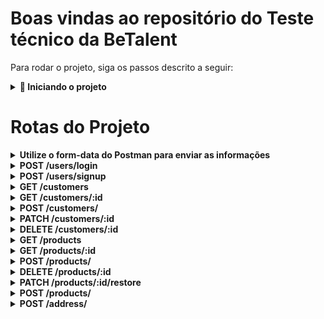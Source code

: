 # Boas vindas ao repositório do Teste técnico da BeTalent

Para rodar o projeto, siga os passos descrito a seguir:

<details>
<summary><strong> 🔰 Iniciando o projeto</strong></summary><br />
  
  1. Clone o repositório `git clone git@github.com:joaopedrospaz/betalent-teste-tecnico.git`
  
  2.  Entre na pasta do repositório que você acabou de clonar:
  * `cd pasta-do-repositório`

  3. Instale as dependências:
  * `npm install`

  4. Suba o container do MySql:
  * `docker-compose up -d`
    
  5. Execute as Migrations:
  * `npm run migration`

  6. Execute as Seeders:
  * `npm run seed`
    
  7. Rode o projeto:
  * `npm run dev`  
  
</details>

# Rotas do Projeto

<details>
<summary><strong> Utilize o form-data do Postman para enviar as informações</strong></summary><br />

  ![image](https://github.com/user-attachments/assets/19b5bdf3-4dee-4a4f-89cd-f9e59bfdff53)
</details>
<details>
<summary><strong> POST /users/login </strong></summary><br />
  
  * Nessa rota você fará login como usuário, recebendo um token que deverá ser enviado pelo `Authorization` em `Headers` para que tenha acesso as outras rotas:
    ![image](https://github.com/user-attachments/assets/94f35a74-60fc-499e-9e0f-25982f2ad7d5)

  * Exemplo de como fazer um login válido:
    ![image](https://github.com/user-attachments/assets/74b85205-243a-4687-9a17-fe50aa2bb6a2)
  * `email`: `joao.silva@example.com`
  * `password`: `password123`
</details>
<details>
<summary><strong> POST /users/signup </strong></summary><br />
  
  * Essa é a rota para registrar um novo usuário.
  * Exemplo de como fazer uma requisição válida:
  
  ![image](https://github.com/user-attachments/assets/d4fa40b0-70aa-49a0-a713-0ab0bd15671b)
</details>
<details>
<summary><strong> GET /customers </strong></summary><br />
  
  * Essa é a rota para listar todos os clientes.
  * Não Necessita enviar nada no body:
    ![image](https://github.com/user-attachments/assets/d9ffcfbc-bf52-42bc-b6fc-8ce19e504e5b)
</details>
<details>
<summary><strong> GET /customers/:id </strong></summary><br />
  
  * Essa é a rota para datalhar um cliente.
  * Nessa rota o id deverá ser enviado como parâmetro, não necessita enviar nada no body:
    ![image](https://github.com/user-attachments/assets/9e70b647-85aa-49e0-ac5d-7fbcd43899cf)
</details>
<details>
<summary><strong> POST  /customers/ </strong></summary><br />
  
  * Essa é a rota para registrar um novo cliente.
  * Exemplo de como fazer uma requisição válida:
  
  ![image](https://github.com/user-attachments/assets/d28a5521-ac93-4a3b-baad-e6918d04105d)
</details>
<details>
<summary><strong> PATCH  /customers/:id </strong></summary><br />
  
  * Essa é a rota para editar um cliente.
  * Exemplo de como fazer uma requisição válida:
  * O id deverá ser enviado pelo paramâmetro e pelo menos um dos campos precisa ser enviado:
  ![image](https://github.com/user-attachments/assets/4514875e-1f0c-427c-8f6e-ff4462da3a36)
</details>
<details>
<summary><strong> DELETE  /customers/:id </strong></summary><br />
  
  * Essa é a rota para deletar um cliente.
  * Nessa rota o id deverá ser enviado como parâmetro, não necessita enviar nada no body:
  ![image](https://github.com/user-attachments/assets/2bd762af-fd9c-4ac5-a2e8-903dc6157e03)
</details>
<details>
<summary><strong> GET /products </strong></summary><br />
  
  * Essa é a rota para listar todos os produtos.
  * Não Necessita enviar nada no body:
  ![image](https://github.com/user-attachments/assets/10df06ed-7bef-43f1-b3b6-fd1499e9587a)
</details>
<details>
<summary><strong> GET /products/:id </strong></summary><br />
  
  * Essa é a rota para datalhar um produto.
  * Nessa rota o id deverá ser enviado como parâmetro, não necessita enviar nada no body:
    ![image](https://github.com/user-attachments/assets/2c0d3927-20a4-4dcb-b292-b9c37a4c4f5e)
</details>
<details>
<summary><strong> POST  /products/ </strong></summary><br />
  
  * Essa é a rota para registrar um novo produto.
  * Exemplo de como fazer uma requisição válida:
  
 ![image](https://github.com/user-attachments/assets/4fc831b0-d2ee-4cec-8c87-139603e20106)
</details>
<details>
<summary><strong> DELETE  /products/:id </strong></summary><br />
  
  * Essa é a rota para deletar um produto.
  * Nessa rota o id deverá ser enviado como parâmetro, não necessita enviar nada no body:
  ![image](https://github.com/user-attachments/assets/2b1a25f8-f605-4dc1-a935-fe9bd9c4c5b0)
</details>
<details>
<summary><strong> PATCH  /products/:id/restore </strong></summary><br />
  
  * Essa é a rota para restaurar um produto deletado.
  * Nessa rota o id deverá ser enviado como parâmetro, não necessita enviar nada no body:
  ![image](https://github.com/user-attachments/assets/72071177-203b-40bb-960b-dcfcfa06b6b8)
</details>
<details>
<summary><strong> POST  /products/ </strong></summary><br />
  
  * Essa é a rota para registrar uma nova venda.
  * Exemplo de como fazer uma requisição válida:
  
 ![image](https://github.com/user-attachments/assets/ece8f609-63dc-4d3d-9443-1d5e697a5cf4)
 * `🟥 Atenção para as chaves dos objetos, elas devem vir com aspas.`
 * Pode ser enviado mais de um produto por venda
</details>
<details>
<summary><strong> POST  /address/ </strong></summary><br />
  
  * Essa é a rota para registrar um novo endereço.
  * Exemplo de como fazer uma requisição válida:
  
 ![image](https://github.com/user-attachments/assets/87fbb857-3479-405e-97ba-d366ce915a44)

</details>
